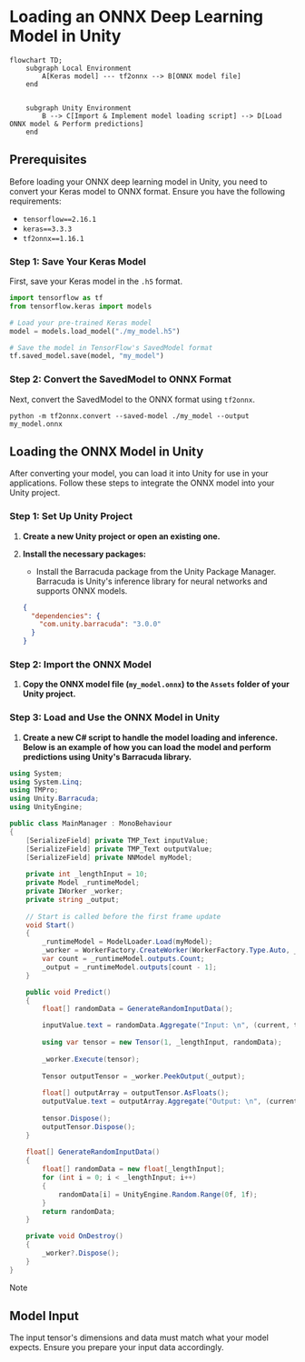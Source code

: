 # Loading an ONNX Deep Learning Model in Unity

```mermaid
flowchart TD;
    subgraph Local Environment
        A[Keras model] --- tf2onnx --> B[ONNX model file]
    end
    

    subgraph Unity Environment
        B --> C[Import & Implement model loading script] --> D[Load ONNX model & Perform predictions]
    end
```

## Prerequisites

Before loading your ONNX deep learning model in Unity, you need to convert your Keras model to ONNX format. Ensure you have the following requirements:

- `tensorflow==2.16.1`
- `keras==3.3.3`
- `tf2onnx==1.16.1`

### Step 1: Save Your Keras Model

First, save your Keras model in the `.h5` format.

```python
import tensorflow as tf
from tensorflow.keras import models

# Load your pre-trained Keras model
model = models.load_model("./my_model.h5")

# Save the model in TensorFlow's SavedModel format
tf.saved_model.save(model, "my_model")
```

### Step 2: Convert the SavedModel to ONNX Format

Next, convert the SavedModel to the ONNX format using `tf2onnx`.

```shell
python -m tf2onnx.convert --saved-model ./my_model --output my_model.onnx
```

## Loading the ONNX Model in Unity

After converting your model, you can load it into Unity for use in your applications. Follow these steps to integrate the ONNX model into your Unity project.

### Step 1: Set Up Unity Project

1. **Create a new Unity project or open an existing one.**

2. **Install the necessary packages:**
   - Install the Barracuda package from the Unity Package Manager. Barracuda is Unity's inference library for neural networks and supports ONNX models.

   ```json
   {
     "dependencies": {
       "com.unity.barracuda": "3.0.0"
     }
   }
   ```

### Step 2: Import the ONNX Model

1. **Copy the ONNX model file (`my_model.onnx`) to the `Assets` folder of your Unity project.**

### Step 3: Load and Use the ONNX Model in Unity

1. **Create a new C# script to handle the model loading and inference. Below is an example of how you can load the model and perform predictions using Unity's Barracuda library.**

```csharp
using System;
using System.Linq;
using TMPro;
using Unity.Barracuda;
using UnityEngine;

public class MainManager : MonoBehaviour
{
    [SerializeField] private TMP_Text inputValue;
    [SerializeField] private TMP_Text outputValue;
    [SerializeField] private NNModel myModel;
    
    private int _lengthInput = 10;
    private Model _runtimeModel;
    private IWorker _worker;
    private string _output;
    
    // Start is called before the first frame update
    void Start()
    {
        _runtimeModel = ModelLoader.Load(myModel);
        _worker = WorkerFactory.CreateWorker(WorkerFactory.Type.Auto, _runtimeModel);
        var count = _runtimeModel.outputs.Count;
        _output = _runtimeModel.outputs[count - 1];
    }

    public void Predict()
    {
        float[] randomData = GenerateRandomInputData();

        inputValue.text = randomData.Aggregate("Input: \n", (current, t) => current + (t + "\n"));
        
        using var tensor = new Tensor(1, _lengthInput, randomData);
        
        _worker.Execute(tensor);
        
        Tensor outputTensor = _worker.PeekOutput(_output);
        
        float[] outputArray = outputTensor.AsFloats();
        outputValue.text = outputArray.Aggregate("Output: \n", (current, t) => current + (t + "\n"));
        
        tensor.Dispose();
        outputTensor.Dispose();
    }
    
    float[] GenerateRandomInputData()
    {
        float[] randomData = new float[_lengthInput];
        for (int i = 0; i < _lengthInput; i++)
        {
            randomData[i] = UnityEngine.Random.Range(0f, 1f);
        }
        return randomData;
    }

    private void OnDestroy()
    {
        _worker?.Dispose();
    }
}
```

> [!Note]
> ## Model Input
>
> The input tensor's dimensions and data must match what your model expects. Ensure you prepare your input data accordingly.
